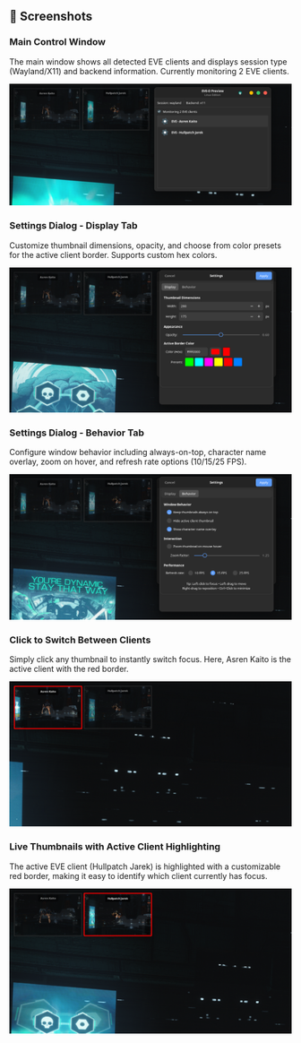 ## 📸 Screenshots

### Main Control Window
The main window shows all detected EVE clients and displays session type (Wayland/X11) and backend information. Currently monitoring 2 EVE clients.

![Main Control Window](01-main-window.png)

### Settings Dialog - Display Tab
Customize thumbnail dimensions, opacity, and choose from color presets for the active client border. Supports custom hex colors.

![Settings Display Tab](02-settings-display.png)

### Settings Dialog - Behavior Tab
Configure window behavior including always-on-top, character name overlay, zoom on hover, and refresh rate options (10/15/25 FPS).

![Settings Behavior Tab](03-settings-behavior.png)

### Click to Switch Between Clients
Simply click any thumbnail to instantly switch focus. Here, Asren Kaito is the active client with the red border.

![Switched Active Client](04-thumbnail-switching.png)

### Live Thumbnails with Active Client Highlighting
The active EVE client (Hullpatch Jarek) is highlighted with a customizable red border, making it easy to identify which client currently has focus.

![Active Client Highlighted](05-active-client-highlight.png)
